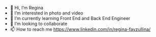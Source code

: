 - 👋 Hi, I’m Regina
- 👀 I’m interested in photo and video
- 🌱 I’m currently learning Front End and Back End Engineer
- 💞️ I’m looking to collaborate
- 📫 How to reach me https://www.linkedin.com/in/regina-fayzullina/

<!---
regina-f40/regina-f40 is a ✨ special ✨ repository because its `README.md` (this file) appears on your GitHub profile.
You can click the Preview link to take a look at your changes.
--->
